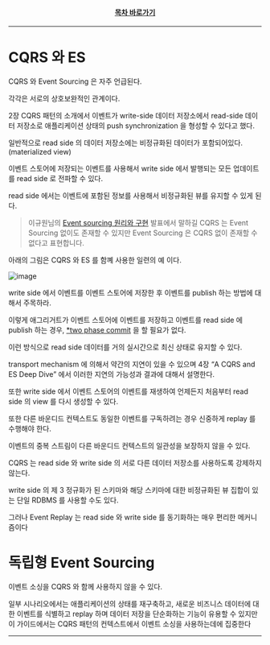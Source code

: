 <div align="center">

#### [목차 바로가기](https://github.com/dhslrl321/cqrs-journey-korean-ver/blob/master/Table%20of%20Contents.mdwn)

</div>

---

# CQRS 와 ES

CQRS 와 Event Sourcing 은 자주 언급된다.

각각은 서로의 상호보완적인 관계이다.

2장 CQRS 패턴의 소개에서 이벤트가 write-side 데이터 저장소에서 read-side 데이터 저장소로 애플리케이션 상태의 push synchronization 을 형성할 수 있다고 했다.

일반적으로 read side 의 데이터 저장소에는 비정규화된 데이터가 포함되어있다. (materialized view)

이벤트 스토어에 저장되는 이벤트를 사용해서 write side 에서 발행되는 모든 업데이트를 read side 로 전파할 수 있다.

read side 에서는 이벤트에 포함된 정보를 사용해서 비정규화된 뷰를 유지할 수 있게 된다.

> 이규원님의 [Event sourcing 원리와 구현](https://www.youtube.com/watch?v=Yd7TXUdcaUQ) 발표에서 말하길 CQRS 는 Event Sourcing 없이도 존재할 수 있지만 Event Sourcing 은 CQRS 없이 존재할 수 없다고 표현합니다.

아래의 그림은 CQRS 와 ES 를 함꼐 사용한 일련의 예 이다.

![image](https://user-images.githubusercontent.com/48385288/189587376-ec56f6ee-908c-4439-8a60-1d10cbdf2b7a.png)

write side 에서 이벤트를 이벤트 스토어에 저장한 후 이벤트를 publish 하는 방법에 대해서 주목하라.

이렇게 애그리거트가 이벤트 스토어에 이벤트를 저장하고 이벤트를 read side 에 publish 하는 경우, [*two phase commit](https://github.com/dhslrl321/cqrs-journey-korean-ver/blob/master/terms/two%20phase%20commit.mdwn) 을 할 필요가 없다.

이런 방식으로 read side 데이터를 거의 실시간으로 최신 상태로 유지할 수 있다.

transport mechanism 에 의해서 약간의 지연이 있을 수 있으며 4장 “A CQRS and ES  Deep Dive” 에서 이러한 지연의 가능성과 결과에 대해서 설명한다.

또한 write side 에서 이벤트 스토어의 이벤트를 재생하여 언제든지 처음부터 read side 의 view 를 다시 생성할 수 있다.

또한 다른 바운디드 컨텍스트도 동일한 이벤트를 구독하려는 경우 신중하게 replay 를 수행해야 한다.

이벤트의 중복 스트림이 다른 바운디드 컨텍스트의 일관성을 보장하지 않을 수 있다.

CQRS 는 read side 와 write side 의 서로 다른 데이터 저장소를 사용하도록 강제하지 않는다.

write side 의 제 3 정규화가 된 스키마와 해당 스키마에 대한 비정규화된 뷰 집합이 있는 단일 RDBMS 를 사용할 수도 있다.

그러나 Event Replay 는 read side 와 write side 를 동기화하는 매우 편리한 메커니즘이다

# 독립형 Event Sourcing

이벤트 소싱을 CQRS 와 함께 사용하지 않을 수 있다.

일부 시나리오에서는 애플리케이션의 상태를 재구축하고, 새로운 비즈니스 데이터에 대한 이벤트를 식별하고 replay 하며 데이터 저장을 단순화하는 기능이 유용할 수 있지만 이 가이드에서는 CQRS 패턴의 컨텍스트에서 이벤트 소싱을 사용하는데에 집중한다

---

